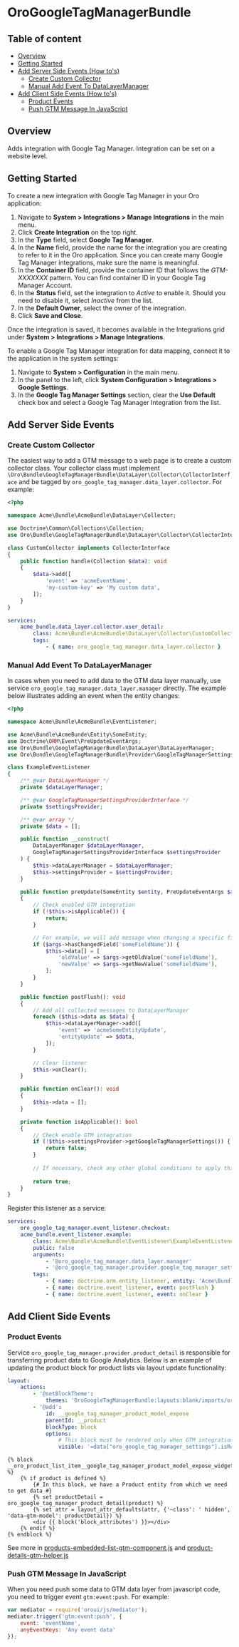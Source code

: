 OroGoogleTagManagerBundle
=========================

Table of content
-----------------
- [Overview](#overview)
- [Getting Started](#getting-started)
- [Add Server Side Events (How to's)](#add-server-side-events)
    - [Create Custom Collector](#create-custom-collector)
    - [Manual Add Event To DataLayerManager](#manual-add-event-to-DataLayerManager)
- [Add Client Side Events (How to's)](#add-client-side-events)
    - [Product Events](#product-events)
    - [Push GTM Message In JavaScript](#push-gtm-message-in-javascript)

## Overview
Adds integration with Google Tag Manager. Integration can be set on a website level.

## Getting Started
To create a new integration with Google Tag Manager in your Oro application:

1. Navigate to **System > Integrations > Manage Integrations** in the main menu.
2. Click **Create Integration** on the top right.
3. In the **Type** field, select **Google Tag Manager**.
4. In the **Name** field, provide the name for the integration you are creating to refer to it in the Oro application. Since you can create many Google Tag Manager integrations, make sure the name is meaningful.
5. In the **Container ID** field, provide the container ID that follows the *GTM-XXXXXXX* pattern. You can find container ID in your Google Tag Manager Account.
6. In the **Status** field, set the integration to *Active* to enable it. Should you need to disable it, select *Inactive* from the list.
7. In the **Default Owner**, select the owner of the integration.
8. Click **Save and Close**.

Once the integration is saved, it becomes available in the Integrations grid under **System > Integrations > Manage Integrations**.

To enable a Google Tag Manager integration for data mapping, connect it to the application in the system settings:
1. Navigate to **System > Configuration** in the main menu.
2. In the panel to the left, click **System Configuration > Integrations > Google Settings**.
3. In the **Google Tag Manager Settings** section, clear the **Use Default** check box and select a Google Tag Manager Integration from the list.


## Add Server Side Events

### Create Custom Collector
The easiest way to add a GTM message to a web page is to create a custom collector class.
Your collector class must implement `\Oro\Bundle\GoogleTagManagerBundle\DataLayer\Collector\CollectorInterface`
and be tagged by `oro_google_tag_manager.data_layer.collector`.
For example:

```php
<?php

namespace Acme\Bundle\AcmeBundle\DataLayer\Collector;

use Doctrine\Common\Collections\Collection;
use Oro\Bundle\GoogleTagManagerBundle\DataLayer\Collector\CollectorInterface;

class CustomCollector implements CollectorInterface
{
    public function handle(Collection $data): void
    {
        $data->add([
            'event' => 'acmeEventName',
            'my-custom-key' => 'My custom data',
        ]);
    }
}
```

```yaml
services:
    acme_bundle.data_layer.collector.user_detail:
        class: Acme\Bundle\AcmeBundle\DataLayer\Collector\CustomCollector
        tags:
            - { name: oro_google_tag_manager.data_layer.collector }

```

### Manual Add Event To DataLayerManager
In cases when you need to add data to the GTM data layer manually, use service `oro_google_tag_manager.data_layer.manager` directly.
The example below illustrates adding an event when the entity changes:

```php
<?php

namespace Acme\Bundle\AcmeBundle\EventListener;

use Acme\Bundle\AcmeBunde\Entity\SomeEntity;
use Doctrine\ORM\Event\PreUpdateEventArgs;
use Oro\Bundle\GoogleTagManagerBundle\DataLayer\DataLayerManager;
use Oro\Bundle\GoogleTagManagerBundle\Provider\GoogleTagManagerSettingsProviderInterface;

class ExampleEventListener
{
    /** @var DataLayerManager */
    private $dataLayerManager;

    /** @var GoogleTagManagerSettingsProviderInterface */
    private $settingsProvider;

    /** @var array */
    private $data = [];

    public function __construct(
        DataLayerManager $dataLayerManager,
        GoogleTagManagerSettingsProviderInterface $settingsProvider
    ) {
        $this->dataLayerManager = $dataLayerManager;
        $this->settingsProvider = $settingsProvider;
    }

    public function preUpdate(SomeEntity $entity, PreUpdateEventArgs $args): void
    {
        // Check enabled GTM integration
        if (!$this->isApplicable()) {
            return;
        }

        // For example, we will add message when changing a specific field 
        if ($args->hasChangedField('someFieldName')) {
            $this->data[] = [
                'oldValue' => $args->getOldValue('someFieldName'),
                'newValue' => $args->getNewValue('someFieldName'),
            ];
        }
    }

    public function postFlush(): void
    {
        // Add all collected messages to DataLayerManager
        foreach ($this->data as $data) {
            $this->dataLayerManager->add([
                'event' => 'acmeSomeEntityUpdate',
                'entityUpdate' => $data,
            ]);
        }

        // Clear listener
        $this->onClear();
    }

    public function onClear(): void
    {
        $this->data = [];
    }

    private function isApplicable(): bool
    {
        // Check enable GTM integration
        if (!$this->settingsProvider->getGoogleTagManagerSettings()) {
            return false;
        }
        
        // If necessary, check any other global conditions to apply this listener
        
        return true;
    }
}
```

Register this listener as a service:
```yaml
services:
    oro_google_tag_manager.event_listener.checkout:
    acme_bundle.event_listener.example:
        class: Acme\Bundle\AcmeBundle\EventListener\ExampleEventListener
        public: false
        arguments:
            - '@oro_google_tag_manager.data_layer.manager'
            - '@oro_google_tag_manager.provider.google_tag_manager_settings'
        tags:
            - { name: doctrine.orm.entity_listener, entity: 'Acme\Bundle\AcmeBunde\Entity\SomeEntity', event: preUpdate }
            - { name: doctrine.event_listener, event: postFlush }
            - { name: doctrine.event_listener, event: onClear }
```

## Add Client Side Events

### Product Events
Service `oro_google_tag_manager.provider.product_detail` is responsible for transferring product data to Google Analytics.
Below is an example of updating the product block for product lists via layout update functionality:

```yaml
layout:
    actions:
        - '@setBlockTheme':
            themes: 'OroGoogleTagManagerBundle:layouts:blank/imports/oro_product_list_item/oro_product_list_item.html.twig'
        - '@add':
            id: __google_tag_manager_product_model_expose
            parentId: __product
            blockType: block
            options:
                # This block must be rendered only when GTM integration is active
                visible: '=data["oro_google_tag_manager_settings"].isReady()'

```

```twig
{% block __oro_product_list_item__google_tag_manager_product_model_expose_widget %}
    {% if product is defined %}
        {# In this block, we have a Product entity from which we need to get data #}
        {% set productDetail = oro_google_tag_manager_product_detail(product) %}
        {% set attr = layout_attr_defaults(attr, {'~class': ' hidden', 'data-gtm-model': productDetail}) %}
        <div {{ block('block_attributes') }}></div>
    {% endif %}
{% endblock %}
```
 
See more in
[products-embedded-list-gtm-component.js](src/Oro/Bundle/GoogleTagManagerBundle/Resources/public/js/app/components/products-embedded-list-gtm-component.js)
and [product-details-gtm-helper.js](src/Oro/Bundle/GoogleTagManagerBundle/Resources/public/js/app/product-details-gtm-helper.js)

### Push GTM Message In JavaScript
When you need push some data to GTM data layer from javascript code, you need to trigger event `gtm:event:push`.
For example:
```javascript
var mediator = require('oroui/js/mediator');
mediator.trigger('gtm:event:push', {
    event: 'eventName',
    anyEventKeys: 'Any event data'
});
```
